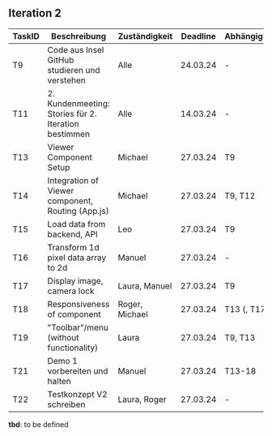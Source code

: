 ## Iteration 2

| TaskID | Beschreibung                                                               | Zuständigkeit  | Deadline | Abhängigkeit | Status      |
| ------ | -------------------------------------------------------------------------- | -------------- | -------- | ------------ | ----------- |
| T9     | Code aus Insel GitHub studieren und verstehen                              | Alle           | 24.03.24 | -            | in progress |
| T11    | 2. Kundenmeeting: Stories für 2. Iteration bestimmen                       | Alle           | 14.03.24 | -            | done        |
| T13    | Viewer Component Setup                                                     | Michael        | 27.03.24 | T9           | in progress |
| T14    | Integration of Viewer component, Routing (App.js)                          | Michael        | 27.03.24 | T9, T12      | in progress |
| T15    | Load data from backend, API                                                | Leo            | 27.03.24 | T9           | not started |
| T16    | Transform 1d pixel data array to 2d                                        | Manuel         | 27.03.24 | -            | in progress |
| T17    | Display image, camera lock                                                 | Laura, Manuel  | 27.03.24 | T9           | not started |
| T18    | Responsiveness of component                                                | Roger, Michael | 27.03.24 | T13 (, T17)  | not started |
| T19    | "Toolbar"/menu (without functionality)                                     | Laura          | 27.03.24 | T9, T13      | not started |
| T21    | Demo 1 vorbereiten und halten                                              | Manuel         | 27.03.24 | T13-18       | not started |
| T22    | Testkonzept V2 schreiben                                                   | Laura, Roger   | 27.03.24 | -            | not started |

**tbd**: to be defined
